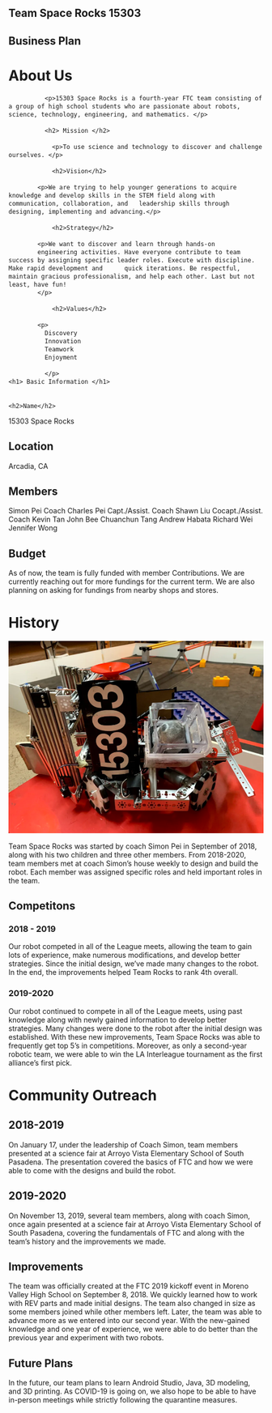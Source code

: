 ---
---
  <h2> Team Space Rocks 
   15303 
  <h2> Business Plan </h2>

  <h1> About Us </h1>  
 
  
              <p>15303 Space Rocks is a fourth-year FTC team consisting of a group of high school students who are passionate about robots, science, technology, engineering, and mathematics. </p>

              <h2> Mission </h2>

                <p>To use science and technology to discover and challenge ourselves. </p>

                <h2>Vision</h2>

            <p>We are trying to help younger generations to acquire knowledge and develop skills in the STEM field along with communication, collaboration, and   leadership skills through designing, implementing and advancing.</p>

                <h2>Strategy</h2>

            <p>We want to discover and learn through hands-on 
            engineering activities. Have everyone contribute to team success by assigning specific leader roles. Execute with discipline. Make rapid development and      quick iterations. Be respectful, maintain gracious professionalism, and help each other. Last but not least, have fun!
            </p>

                <h2>Values</h2>

            <p>
              Discovery
              Innovation
              Teamwork
              Enjoyment

              </p>
    <h1> Basic Information </h1>
    
    
    <h2>Name</h2>
<p>15303 Space Rocks</p>
    <h2>Location</h2>
<p>Arcadia, CA</p>
    <h2>Members</h2>
<p> Simon Pei			  Coach
Charles Pei		Capt./Assist. Coach
Shawn Liu			Cocapt./Assist. Coach
Kevin Tan			
John Bee			
Chuanchun Tang		
Andrew Habata		
Richard Wei		
Jennifer Wong 		</p>
    <h2>Budget</h2>
<p>As of now, the team is fully funded with member 
Contributions. We are currently reaching out for
more fundings for the current term. We are also
planning on asking for fundings from nearby shops
and stores.
</p>
    <h1>History</h1>
<img src="history-1.png" > 

<p>Team Space Rocks was started by coach Simon Pei in September of 2018, along with his two children and three other members. From 2018-2020, team members met at coach Simon’s house weekly to design and build the robot. Each member was assigned specific roles and held important roles in the team. </p>
    
 <h2> Competitons </h2>
 <h3> 2018 - 2019 </h3>
 <p> Our robot competed in all of the League meets, allowing the team to gain lots of experience, make numerous modifications, and develop better strategies. Since the initial design, we’ve made many changes to the robot. In the end, the improvements helped Team Rocks to rank 4th overall. </p>
 <h3>2019-2020</h3>
<p>
Our robot continued to compete 
in all of the League meets, using past knowledge along with newly gained information to develop better strategies. Many changes were done to the robot after the initial design was established. With these new improvements, Team Space Rocks was able to frequently get top 5’s in competitions. Moreover, as only a second-year robotic team, we were able to win the LA Interleague tournament as the first alliance’s first pick.
</p>


<h1> Community Outreach </h1>
<h2> 2018-2019 </h2>
<p>On January 17, under the leadership of Coach Simon, team members presented at a science fair at Arroyo Vista Elementary School of South Pasadena. The presentation covered the basics of FTC and how we were able to come with the designs and build the robot. </p>
<h2> 2019-2020 </h2>
<p>
On November 13, 2019, several team members, along with coach Simon, once again presented at a science fair at Arroyo Vista Elementary School of South Pasadena, covering the fundamentals of FTC and along with the team’s history and the improvements we made. 
</p>

<h2> Improvements </h2>
<p>The team was officially created at the FTC 2019 kickoff event in Moreno Valley High School on September 8, 2018. We quickly learned how to work with REV parts and made initial designs. The team also changed in size as some members joined while other members left. Later, the team was able to advance more as we entered into our second year. With the new-gained knowledge and one year of experience, we were able to do better than the previous year and experiment with two robots. </p>

<h2> Future Plans </h2>
<p> In the future, our team plans to learn Android Studio, Java, 3D modeling, and 3D printing. As COVID-19 is going on, we also hope to be able to have in-person meetings while strictly following the quarantine measures.
</p> 

